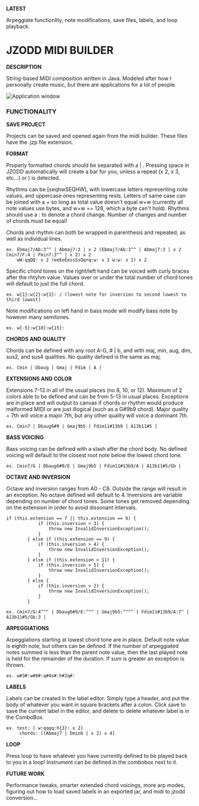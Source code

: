 **LATEST**

Arpeggiate functionlity, note modifications, save files, labels, and loop playback.

<h1>JZODD MIDI BUILDER</h1>

**DESCRIPTION**

String-based MIDI composition written in Java. Modeled after how I personally create music, but there are applications for a lot of people. 

![Application window](https://i.imgur.com/AhtcT1R.png)

<h3>FUNCTIONALITY</h3>

**SAVE PROJECT**

Projects can be saved and opened again from the midi builder. These files have the .jzp file extension.

**FORMAT**

Properly formatted chords should be separated with a | . Pressing space in JZODD automatically will create a bar for you, unless a repeat (x 2, x 3, etc...) or ) is detected.

Rhythms can be [seqhwSEQHW], with lowercase letters representing note values, and uppercase ones representing rests. Letters of same case can be joined with a + so long as total value doesn't equal w+w (currently all note values use bytes, and w+w == 128, which a byte can't hold). Rhythms should use a : to denote a chord change. Number of changes and number of chords must be equal!

Chords and rhythm can both be wrapped in parenthesis and repeated, as well as individual lines.

	ex. Ebmaj7/Ab:3^^ | Abmaj7:3 | x 2 (Ebmaj7/Ab:3^^ | Abmaj7:3 | x 2 Cmin7/F:4 | Fmin7:3^^ | x 2) x 2
		wW:qqQQ: x 2 (eeEeEessSsQq+q:w: x 2 w:w: x 2) x 2
		
Specific chord tones on the right/left hand can be voiced with curly braces after the rhtyhm value. Values over or under the total number of chord tones will default to just the full chord.

	ex. w{1}:w{2}:w{3}: / (lowest note for inversion to second lowest to third lowest)
	
Note modifications on left hand in bass mode will modify bass note by however many semitones.

	ex. w{-5}:w{10}:w{15}:

**CHORDS AND QUALITY**

Chords can be defined with any root A-G, # | b, and with maj, min, aug, dim, sus2, and sus4 qualities. No quality defined is the same as maj.

	ex. Cmin | Dbaug | Gmaj | Fdim | A |

**EXTENSIONS AND COLOR**

Extensions 7-13 in all of the usual places (no 8, 10, or 12). Maximum of 2 colors able to be defined and can be from 5-13 in usual places. Exceptions are in place and will output to canvas if chords or rhythm would produce malformed MIDI or are just illogical (such as a G#9b9 chord). Major quality + 7th will voice a major 7th, but any other quality will voice a dominant 7th.

	ex. Cmin7 | Dbaug6#9 | Gmaj9b5 | Fdim11#13b9 | A13b11#5 |

**BASS VOICING**

Bass voicing can be defined with a slash after the chord body. No defined voicing will default to the closest root note below the lowest chord tone.

	ex. Cmin7/G | Dbaug6#9/E | Gmaj9b5 | Fdim11#13b9/A | A13b11#5/Gb |
	
**OCTAVE AND INVERSION**

Octave and inversion ranges from A0 - C8. Outside the range will result in an exception. No octave defined will default to 4. Inversions are variable depending on number of chord tones. Some tones get removed depending on the extension in order to avoid dissonant intervals.

	if (this.extension == 7 || this.extension == 6) {
				if (this.inversion > 3) {
					throw new InvalidInversionException();
				}
			} else if (this.extension == 9) {
				if (this.inversion > 4) {
					throw new InvalidInversionException();
				}
			} else if (this.extension > 11) {
				if (this.inversion > 5) {
					throw new InvalidInversionException();
				}
			} else {
				if (this.inversion > 2) {
					throw new InvalidInversionException();
				}
			}
		
	ex. Cmin7/G:4^^^ | Dbaug6#9/E:^^^ | Gmaj9b5:^^^^ | Fdim11#13b9/A:7^ | A13b11#5/Gb:3 |

**ARPEGGIATIONS**

Arpeggiations starting at lowest chord tone are in place. Default note value is eighth note, but others can be defined. If the number of arpeggiated notes summed is less than the parent note value, then the last played note is held for the remainder of the duration. If sum is greater an exception is thrown.

	ex. w#3#:w#8#:q#4s#:h#2q#:

**LABELS**

Labels can be created in the label editor. Simply type a header, and put the body of whatever you want in square brackets after a colon. Click save to save the current label in the editor, and delete to delete whatever label is in the ComboBox. 

	ex. test: [ w:qqqq:h{3}: x 2]
		 chords: [(Abmaj7 | Dmin6 | x 2) x 4] 
		 
**LOOP**

Press loop to have whatever you have currently defined to be played back to you in a loop! Instrument can be defined in the combobox next to it.

**FUTURE WORK**

Performance tweaks, smarter extended chord voicings, more arp modes, figuring out how to load saved labels in an exported jar, and midi to jzodd conversion...
